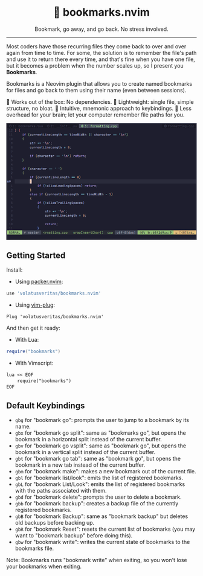 <h1 align="center">🔖 bookmarks.nvim</h1>
<p align="center">Bookmark, go away, and go back. No stress involved.</p>

---

Most coders have those recurring files they come back to over and over again
from time to time. For some, the solution is to remember the file's path and
use it to return there every time, and that's fine when you have one file, but
it becomes a problem when the number scales up, so I present you **Bookmarks**.

Bookmarks is a Neovim plugin that allows you to create named bookmarks for
files and go back to them using their name (even between sessions).

🌟 Works out of the box: No dependencies.
🌟 Lightweight: single file, simple structure, no bloat.
🌟 Intuitive, mnemonic approach to keybindings.
🌟 Less overhead for your brain; let your computer remember file paths for you.

<img src="img/bookmarks-nvim-showcase.gif" alt="A showcase of bookmarks.nvim" align="center">

## Getting Started

Install:

- Using [packer.nvim](https://github.com/wbthomason/packer.nvim):
```lua
use 'volatusveritas/bookmarks.nvim'
```

- Using [vim-plug](https://github.com/junegunn/vim-plug):
```vim
Plug 'volatusveritas/bookmarks.nvim'
```

And then get it ready:

- With Lua:
```lua
require("bookmarks")
```

- With Vimscript:
```vim
lua << EOF
    require("bookmarks")
EOF
```

## Default Keybindings

- `gbg` for "bookmark go": prompts the user to jump to a bookmark by its name.
- `gbx` for "bookmark go split": same as "bookmarks go", but opens the bookmark
  in a horizontal split instead of the current buffer.
- `gbv` for "bookmark go vsplit": same as "bookmark go", but opens the
  bookmark in a vertical split instead of the current buffer.
- `gbt` for "bookmark go tab": same as "bookmark go", but opens the bookmark in
  a new tab instead of the current buffer.
- `gbm` for "bookmark make": makes a new bookmark out of the current file.
- `gbl` for "bookmark list/look": emits the list of registered bookmarks.
- `gbL` for "bookmark List/Look": emits the list of registered
  bookmarks with the paths associated with them.
- `gbd` for "bookmark delete": prompts the user to delete a bookmark.
- `gbb` for "bookmark backup": creates a backup file of the currently
  registered bookmarks.
- `gbB` for "bookmark Backup": same as "bookmark backup" but deletes old
  backups before backing up.
- `gbR` for "bookmark Reset": resets the current list of bookmarks (you may
  want to "bookmark backup" before doing this).
- `gbw` for "bookmark write": writes the current state of bookmarks to the
  bookmarks file.

Note: Bookmarks runs "bookmark write" when exiting, so you won't lose your
bookmarks when exiting.
